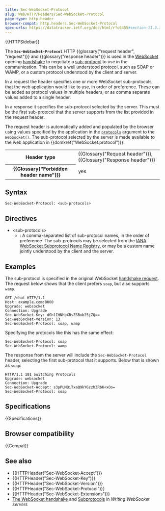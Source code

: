 ```yaml
---
title: Sec-WebSocket-Protocol
slug: Web/HTTP/Headers/Sec-WebSocket-Protocol
page-type: http-header
browser-compat: http.headers.Sec-WebSocket-Protocol
spec-urls: https://datatracker.ietf.org/doc/html/rfc6455#section-11.3.3
---
```


{{HTTPSidebar}}

The **`Sec-WebSocket-Protocol`** HTTP {{glossary("request header", "request")}} and {{glossary("response header")}} is used in the [WebSocket](/en-US/docs/Web/API/WebSockets_API) opening [handshake](/en-US/docs/Web/API/WebSockets_API/Writing_WebSocket_servers#the_websocket_handshake) to negotiate a [sub-protocol](/en-US/docs/Web/API/WebSockets_API/Writing_WebSocket_servers#subprotocols) to use in the communication.
This can be a well understood protocol, such as SOAP or WAMP, or a custom protocol understood by the client and server.

In a request the header specifies one or more WebSocket sub-protocols that the web application would like to use, in order of preference.
These can be added as protocol values in multiple headers, or as comma separate values added to a single header.

In a response it specifies the sub-protocol selected by the server.
This must be the first sub-protocol that the server supports from the list provided in the request header.

The request header is automatically added and populated by the browser using values specified by the application in the [`protocols`](/en-US/docs/Web/API/WebSocket/WebSocket#protocols) argument to the `WebSocket()`.
The sub-protocol selected by the server is made available to the web application in {{domxref("WebSocket.protocol")}}.

<table class="properties">
  <tbody>
    <tr>
      <th scope="row">Header type</th>
      <td>{{Glossary("Request header")}}, {{Glossary("Response header")}}</td>
    </tr>
    <tr>
      <th scope="row">{{Glossary("Forbidden header name")}}</th>
      <td>yes</td>
    </tr>
  </tbody>
</table>

## Syntax

```http
Sec-WebSocket-Protocol: <sub-protocols>
```

## Directives

- \<sub-protocols>
  - : A comma-separated list of sub-protocol names, in the order of preference.
    The sub-protocols may be selected from the [IANA WebSocket Subprotocol Name Registry](https://www.iana.org/assignments/websocket/websocket.xml#subprotocol-name), or may be a custom name jointly understood by the client and the server.

## Examples

The sub-protocol is specified in the original WebSocket [handshake request](/en-US/docs/Web/API/WebSockets_API/Writing_WebSocket_servers#the_websocket_handshake).
The request below shows that the client prefers `soap`, but also supports `wamp`.

```http
GET /chat HTTP/1.1
Host: example.com:8000
Upgrade: websocket
Connection: Upgrade
Sec-WebSocket-Key: dGhlIHNhbXBsZSBub25jZQ==
Sec-WebSocket-Version: 13
Sec-WebSocket-Protocol: soap, wamp
```

Specifying the protocols like this has the same effect:

```http
Sec-WebSocket-Protocol: soap
Sec-WebSocket-Protocol: wamp
```

The response from the server will include the `Sec-WebSocket-Protocol` header, selecting the first sub-protocol that it supports.
Below that is shown as `soap`:

```http
HTTP/1.1 101 Switching Protocols
Upgrade: websocket
Connection: Upgrade
Sec-WebSocket-Accept: s3pPLMBiTxaQ9kYGzzhZRbK+xOo=
Sec-WebSocket-Protocol: soap
```

## Specifications

{{Specifications}}

## Browser compatibility

{{Compat}}

## See also

- {{HTTPHeader("Sec-WebSocket-Accept")}}
- {{HTTPHeader("Sec-WebSocket-Key")}}
- {{HTTPHeader("Sec-WebSocket-Version")}}
- {{HTTPHeader("Sec-WebSocket-Protocol")}}
- {{HTTPHeader("Sec-WebSocket-Extensions")}}
- [The WebSocket handshake](/en-US/docs/Web/API/WebSockets_API/Writing_WebSocket_servers#the_websocket_handshake) and [Subprotocols](/en-US/docs/Web/API/WebSockets_API/Writing_WebSocket_servers#subprotocols) in _Writing WebSocket servers_
